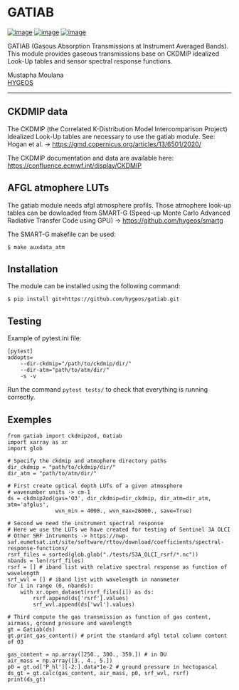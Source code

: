 # GATIAB

[![image](https://img.shields.io/pypi/v/gatiab.svg)](https://pypi.python.org/pypi/gatiab)
[![image](https://img.shields.io/conda/vn/conda-forge/gatiab.svg)](https://anaconda.org/conda-forge/gatiab)
[![image](https://pepy.tech/badge/gatiab)](https://pepy.tech/project/gatiab)

GATIAB (Gasous Absorption Transmissions at Instrument Averaged Bands). \
This module provides gaseous transmissions base on CKDMIP idealized Look-Up tables and sensor spectral response functions.

Mustapha Moulana  
[HYGEOS](https://hygeos.com/en/)

-----------------------------------------


## CKDMIP data
The CKDMIP (the Correlated K-Distribution Model Intercomparison Project) Idealized Look-Up tables are necessary to use the gatiab module. See: Hogan et al. ->  https://gmd.copernicus.org/articles/13/6501/2020/

The CKDMIP documentation and data are available here: https://confluence.ecmwf.int/display/CKDMIP

## AFGL atmophere LUTs
The gatiab module needs afgl atmosphere profils. Those atmophere look-up tables can be dowloaded from SMART-G (Speed-up Monte Carlo Advanced Radiative Transfer Code using GPU) -> https://github.com/hygeos/smartg

The SMART-G makefile can be used:
```
$ make auxdata_atm
```

## Installation
The module can be installed using the following command:
```
$ pip install git+https://github.com/hygeos/gatiab.git
```

## Testing
Example of pytest.ini file:
```
[pytest]
addopts=
    --dir-ckdmip="/path/to/ckdmip/dir/"
    --dir-atm="path/to/atm/dir/"
    -s -v
```
Run the command `pytest tests/` to check that everything is running correctly.

## Exemples
```
from gatiab import ckdmip2od, Gatiab
import xarray as xr
import glob

# Specify the ckdmip and atmophere directory paths
dir_ckdmip = "path/to/ckdmip/dir/" 
dir_atm = "path/to/atm/dir/"

# First create optical depth LUTs of a given atmosphere
# wavenumber units -> cm-1
ds = ckdmip2od(gas='O3', dir_ckdmip=dir_ckdmip, dir_atm=dir_atm, atm='afglus',
               wvn_min = 4000., wvn_max=26000., save=True)

# Second we need the instrument spectral response
# Here we use the LUTs we have created for testing of Sentinel 3A OLCI
# Other SRF intruments -> https://nwp-saf.eumetsat.int/site/software/rttov/download/coefficients/spectral-response-functions/
rsrf_files = sorted(glob.glob("./tests/S3A_OLCI_rsrf/*.nc"))
nbands = len(rsrf_files)
rsrf = [] # iband list with relative spectral response as function of wavelength
srf_wvl = [] # iband list with wavelength in nanometer
for i in range (0, nbands):
    with xr.open_dataset(rsrf_files[i]) as ds:
        rsrf.append(ds['rsrf'].values)
        srf_wvl.append(ds['wvl'].values)

# Third compute the gas transmission as function of gas content, airmass, ground pressure and wavelength
gt = Gatiab(ds)
gt.print_gas_content() # print the standard afgl total column content of O3

gas_content = np.array([250., 300., 350.]) # in DU
air_mass = np.array([3., 4., 5.])
p0 = gt.od['P_hl'][-2:].data*1e-2 # ground pressure in hectopascal
ds_gt = gt.calc(gas_content, air_mass, p0, srf_wvl, rsrf)
print(ds_gt)
```
